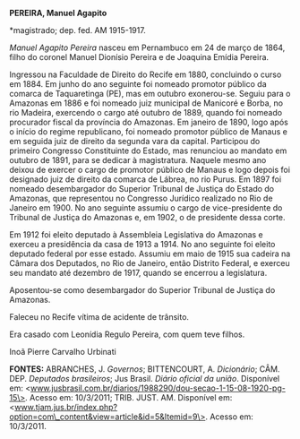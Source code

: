 **PEREIRA, Manuel Agapito**

\*magistrado; dep. fed. AM 1915-1917.

*Manuel Agapito Pereira* nasceu em Pernambuco em 24 de março de 1864,
filho do coronel Manuel Dionísio Pereira e de Joaquina Emídia Pereira.

Ingressou na Faculdade de Direito do Recife em 1880, concluindo o curso
em 1884. Em junho do ano seguinte foi nomeado promotor público da
comarca de Taquaretinga (PE), mas em outubro exonerou-se. Seguiu para o
Amazonas em 1886 e foi nomeado juiz municipal de Manicoré e Borba, no
rio Madeira, exercendo o cargo até outubro de 1889, quando foi nomeado
procurador fiscal da província do Amazonas. Em janeiro de 1890, logo
após o início do regime republicano, foi nomeado promotor público de
Manaus e em seguida juiz de direito da segunda vara da capital.
Participou do primeiro Congresso Constituinte do Estado, mas renunciou
ao mandato em outubro de 1891, para se dedicar à magistratura. Naquele
mesmo ano deixou de exercer o cargo de promotor público de Manaus e logo
depois foi designado juiz de direito da comarca de Lábrea, no rio Purus.
Em 1897 foi nomeado desembargador do Superior Tribunal de Justiça do
Estado do Amazonas, que representou no Congresso Jurídico realizado no
Rio de Janeiro em 1900. No ano seguinte assumiu o cargo de
vice-presidente do Tribunal de Justiça do Amazonas e, em 1902, o de
presidente dessa corte.

Em 1912 foi eleito deputado à Assembleia Legislativa do Amazonas e
exerceu a presidência da casa de 1913 a 1914. No ano seguinte foi eleito
deputado federal por esse estado. Assumiu em maio de 1915 sua cadeira na
Câmara dos Deputados, no Rio de Janeiro, então Distrito Federal, e
exerceu seu mandato até dezembro de 1917, quando se encerrou a
legislatura.

Aposentou-se como desembargador do Superior Tribunal de Justiça do
Amazonas.

Faleceu no Recife vítima de acidente de trânsito.

Era casado com Leonídia Regulo Pereira, com quem teve filhos.

Inoã Pierre Carvalho Urbinati

**FONTES:** ABRANCHES, J. *Governos*; BITTENCOURT, A. *Dicionário*; CÂM.
DEP. *Deputados brasileiros*; Jus Brasil. *Diário oficial da união*.
Disponível em:
\<www.jusbrasil.com.br/diarios/1988290/dou-secao-1-15-08-1920-pg-15\>.
Acesso em: 10/3/2011; TRIB. JUST. AM. Disponível em:
\<www.tjam.jus.br/index.php?option=com\_content&view=article&id=5&Itemid=9\>.
Acesso em: 10/3/2011.
